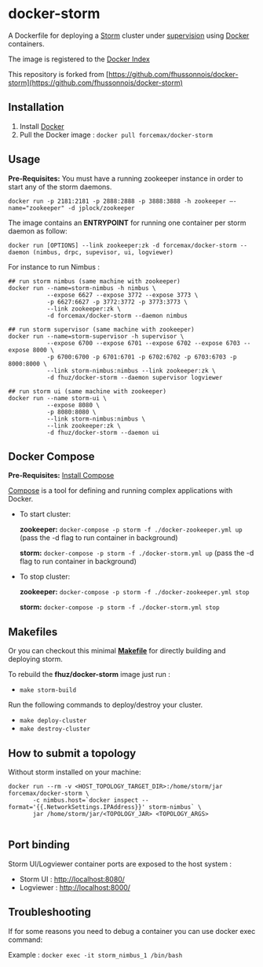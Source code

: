 docker-storm
=============
A Dockerfile for deploying a [Storm](http://storm.apache.org/) cluster under [supervision](http://supervisord.org/) using [Docker](https://www.docker.io/)
 containers. 

The image is registered to the [Docker Index](https://index.docker.io/u/forcemax/docker-storm/)

This repository is forked from [https://github.com/fhussonnois/docker-storm](https://github.com/fhussonnois/docker-storm)

Installation
------------
1. Install [Docker](https://www.docker.io/)
2. Pull the Docker image : ```docker pull forcemax/docker-storm```

Usage
-----
**Pre-Requisites:** You must have a running zookeeper instance in order to start any of the storm daemons. 
```
docker run -p 2181:2181 -p 2888:2888 -p 3888:3888 -h zookeeper –-name="zookeeper" -d jplock/zookeeper
```

The image contains an **ENTRYPOINT** for running one container per storm daemon as follow:
  
```docker run [OPTIONS] --link zookeeper:zk -d forcemax/docker-storm --daemon (nimbus, drpc, supevisor, ui, logviewer)```  

For instance to run Nimbus :

```
## run storm nimbus (same machine with zookeeper)
docker run --name=storm-nimbus -h nimbus \
           --expose 6627 --expose 3772 --expose 3773 \
           -p 6627:6627 -p 3772:3772 -p 3773:3773 \
           --link zookeeper:zk \
           -d forcemax/docker-storm --daemon nimbus
           
## run storm supervisor (same machine with zookeeper)
docker run --name=storm-supervisor -h supervisor \
           --expose 6700 --expose 6701 --expose 6702 --expose 6703 --expose 8000 \
           -p 6700:6700 -p 6701:6701 -p 6702:6702 -p 6703:6703 -p 8000:8000 \
           --link storm-nimbus:nimbus --link zookeeper:zk \
           -d fhuz/docker-storm --daemon supervisor logviewer

## run storm ui (same machine with zookeeper)
docker run --name storm-ui \
           --expose 8080 \
           -p 8080:8080 \
           --link storm-nimbus:nimbus \
           --link zookeeper:zk \
           -d fhuz/docker-storm --daemon ui
```
Docker Compose
---
**Pre-Requisites:** [Install Compose](https://docs.docker.com/compose/#installation-and-set-up)

[Compose](https://docs.docker.com/compose/) is a tool for defining and running complex applications with Docker.
  
  - To start cluster:
	 
    **zookeeper:** ```docker-compose -p storm -f ./docker-zookeeper.yml up``` (pass the -d flag to run container in background)

    **storm:** ```docker-compose -p storm -f ./docker-storm.yml up``` (pass the -d flag to run container in background)

  - To stop cluster:

    **zookeeper:** ```docker-compose -p storm -f ./docker-zookeeper.yml stop```

    **storm:** ```docker-compose -p storm -f ./docker-storm.yml stop```

Makefiles
---------
Or you can checkout this minimal **[Makefile](https://github.com/fhussonnois/docker-storm/blob/master/Makefile)** for directly building and deploying storm.

To rebuild the **fhuz/docker-storm** image just run :

  - ```make storm-build```

Run the following commands to deploy/destroy your cluster.

  - ```make deploy-cluster```
  - ```make destroy-cluster```


How to submit a topology 
------------------------
Without storm installed on your machine:

```
docker run --rm -v <HOST_TOPOLOGY_TARGET_DIR>:/home/storm/jar forcemax/docker-storm \
       -c nimbus.host=`docker inspect --format='{{.NetworkSettings.IPAddress}}' storm-nimbus` \
       jar /home/storm/jar/<TOPOLOGY_JAR> <TOPOLOGY_ARGS>


```

Port binding 
-------------

Storm UI/Logviewer container ports are exposed to the host system : 

  - Storm UI : [http://localhost:8080/](http://localhost:8080/)
  - Logviewer : [http://localhost:8000/](http://localhost:8000/)


Troubleshooting
---------------
If for some reasons you need to debug a container you can use docker exec command: 

Example : ```docker exec -it storm_nimbus_1 /bin/bash```
